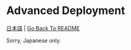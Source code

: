 # Advanced Deployment

[日本語](deployment_ja.md) | [Go Back To README](../README.md) 

Sorry, Japanese only.

